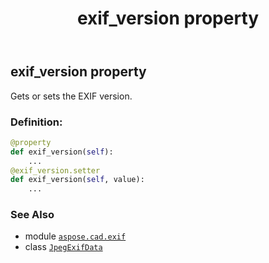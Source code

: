 ﻿---
title: exif_version property
second_title: Aspose.CAD for Python via .NET API References
description: 
type: docs
weight: 270
url: /python-net/aspose.cad.exif/jpegexifdata/exif_version/
is_root: false
---

## exif_version property


Gets or sets the EXIF version.
### Definition:
```python
@property
def exif_version(self):
    ...
@exif_version.setter
def exif_version(self, value):
    ...
```

### See Also
* module [`aspose.cad.exif`](../../)
* class [`JpegExifData`](/cad/python-net/aspose.cad.exif/jpegexifdata)
